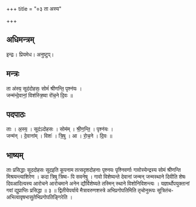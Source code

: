 +++
title = "०३ ता अस्य"

+++
## अधिमन्त्रम्
इन्द्रः। प्रियमेध। अनुष्टुप्।

## मन्त्रः
ता अ॑स्य॒ सूद॑दोहसः॒ सोमं॑ श्रीणन्ति॒ पृश्न॑यः ।  
जन्म॑न्दे॒वानां॒ विश॑स्त्रि॒ष्वा रो॑च॒ने दि॒वः ॥

## पदपाठः
ताः । अ॒स्य॒ । सूद॑ऽदोहसः । सोम॑म् । श्री॒ण॒न्ति॒ । पृश्न॑यः ।  
जन्म॑न् । दे॒वाना॑म् । विशः॑ । त्रि॒षु । आ । रो॒च॒ने । दि॒वः ॥

## भाष्यम्
ताः प्रसिद्धाः सूददोहसः सूदइति कूपनाम तत्सदृशदोहनाः पृश्नयः पृश्निवर्णाः गावोस्येन्द्रस्य सोमं श्रीणन्ति मिश्रयन्त्याशिरेण । कदा त्रिषु त्रिष्व- पि सवनेषु । गावो विशेष्यन्ते देवानां जन्मन् जन्मस्थाने दिवीति शेषः दिवआदित्यस्य आरोचने आरोचमाने अनेन द्यौर्विशेष्यते तस्मिन् स्थाने विशोनिविशन्त्यः । यज्ञार्थोपयुक्तानां गवां द्युप्राप्तिः प्रसिद्धा ॥ ३ ॥ द्वितीयेपर्याये मैत्रावरुणशस्त्रे अभिप्रगोपतिमिति तृचोनुरूपः सूत्रितंच-अभित्वावृषभासुतेभिप्रगोपतिङ्गिरेति ।